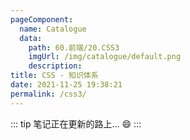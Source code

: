 ```yaml
---
pageComponent: 
  name: Catalogue
  data: 
    path: 60.前端/20.CSS3
    imgUrl: /img/catalogue/default.png
    description: 
title: CSS - 知识体系
date: 2021-11-25 19:38:21
permalink: /css3/
---
```


::: tip
笔记正在更新的路上... :smile:
:::